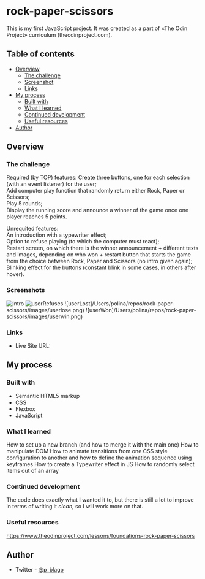 # rock-paper-scissors
This is my first JavaScript project. It was created as a part of «The Odin Project» curriculum (theodinproject.com). 

## Table of contents

- [Overview](#overview)
  - [The challenge](#the-challenge)
  - [Screenshot](#screenshot)
  - [Links](#links)
- [My process](#my-process)
  - [Built with](#built-with)
  - [What I learned](#what-i-learned)
  - [Continued development](#continued-development)
  - [Useful resources](#useful-resources)
- [Author](#author)

## Overview

### The challenge

Required (by TOP) features: 
Create three buttons, one for each selection (with an event listener) for the user;  
Add computer play function that randomly return either Rock, Paper or Scissors;  
Play 5 rounds;  
Display the running score and announce a winner of the game once one player reaches 5 points.  

Unrequited features:  
An introduction with a typewriter effect;  
Option to refuse playing (to which the computer must react);  
Restart screen, on which there is the winner announcement + different texts and images, depending on who won + restart button that starts the game from the choice between Rock, Paper and Scissors (no intro given again);  
Blinking effect for the buttons (constant blink in some cases, in others after hover).  

### Screenshots

![intro](/Users/polina/repos/rock-paper-scissors/images/intro.png)
![userRefuses](/Users/polina/repos/rock-paper-scissors/images/userRefused.png)
![userLost]/Users/polina/repos/rock-paper-scissors/images/userlose.png)
![userWon]/Users/polina/repos/rock-paper-scissors/images/userwin.png)


### Links

- Live Site URL: 

## My process

### Built with

- Semantic HTML5 markup
- CSS
- Flexbox
- JavaScript

### What I learned

How to set up a new branch (and how to merge it with the main one)
How to manipulate DOM
How to animate transitions from one CSS style configuration to another and how to define the animation sequence using keyframes
How to create a Typewriter effect in JS
How to randomly select items out of an array

### Continued development

The code does exactly what I wanted it to, but there is still a lot to improve in terms of writing it *clean*, so I will work more on that.

### Useful resources

https://www.theodinproject.com/lessons/foundations-rock-paper-scissors

## Author

- Twitter - [@p_blago](https://www.twitter.com/p_blago)


